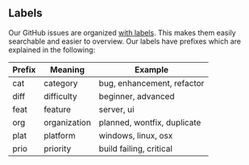 ## Labels
Our GitHub issues are organized [with labels](https://github.com/inexor-game/code/labels). This makes them easily searchable and easier to overview.
Our labels have prefixes which are explained in the following:

Prefix | Meaning      | Example
------ | ---------    | ---------
cat    | category     | bug, enhancement, refactor
diff   | difficulty   | beginner, advanced
feat   | feature      | server, ui
org    | organization | planned, wontfix, duplicate
plat   | platform     | windows, linux, osx
prio   | priority     | build failing, critical